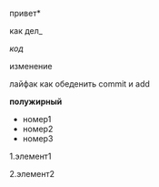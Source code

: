 привет*

как дел_

_код_

изменение

лайфак как обеденить commit и add

**полужирный**

* номер1
* номер2
* номер3

1.элемент1

2.элемент2

